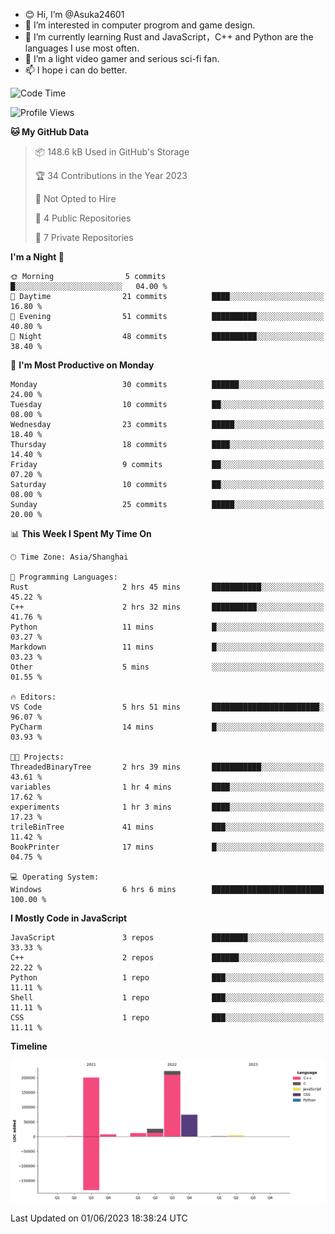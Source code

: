 - 😊 Hi, I’m @Asuka24601
- 👀 I’m interested in computer progrom and game design.
- 🌱 I’m currently learning Rust and JavaScript，C++ and Python are the languages I use most often.
- 💞️ I’m a light video gamer and serious sci-fi fan.
- 📫 I hope i can do better.

<!--START_SECTION:waka-->
![Code Time](http://img.shields.io/badge/Code%20Time-375%20hrs%2030%20mins-blue)

![Profile Views](http://img.shields.io/badge/Profile%20Views-4-blue)

**🐱 My GitHub Data** 

> 📦 148.6 kB Used in GitHub's Storage 
 > 
> 🏆 34 Contributions in the Year 2023
 > 
> 🚫 Not Opted to Hire
 > 
> 📜 4 Public Repositories 
 > 
> 🔑 7 Private Repositories 
 > 
**I'm a Night 🦉** 

```text
🌞 Morning                5 commits           █░░░░░░░░░░░░░░░░░░░░░░░░   04.00 % 
🌆 Daytime                21 commits          ████░░░░░░░░░░░░░░░░░░░░░   16.80 % 
🌃 Evening                51 commits          ██████████░░░░░░░░░░░░░░░   40.80 % 
🌙 Night                  48 commits          ██████████░░░░░░░░░░░░░░░   38.40 % 
```
📅 **I'm Most Productive on Monday** 

```text
Monday                   30 commits          ██████░░░░░░░░░░░░░░░░░░░   24.00 % 
Tuesday                  10 commits          ██░░░░░░░░░░░░░░░░░░░░░░░   08.00 % 
Wednesday                23 commits          █████░░░░░░░░░░░░░░░░░░░░   18.40 % 
Thursday                 18 commits          ████░░░░░░░░░░░░░░░░░░░░░   14.40 % 
Friday                   9 commits           ██░░░░░░░░░░░░░░░░░░░░░░░   07.20 % 
Saturday                 10 commits          ██░░░░░░░░░░░░░░░░░░░░░░░   08.00 % 
Sunday                   25 commits          █████░░░░░░░░░░░░░░░░░░░░   20.00 % 
```


📊 **This Week I Spent My Time On** 

```text
🕑︎ Time Zone: Asia/Shanghai

💬 Programming Languages: 
Rust                     2 hrs 45 mins       ███████████░░░░░░░░░░░░░░   45.22 % 
C++                      2 hrs 32 mins       ██████████░░░░░░░░░░░░░░░   41.76 % 
Python                   11 mins             █░░░░░░░░░░░░░░░░░░░░░░░░   03.27 % 
Markdown                 11 mins             █░░░░░░░░░░░░░░░░░░░░░░░░   03.23 % 
Other                    5 mins              ░░░░░░░░░░░░░░░░░░░░░░░░░   01.55 % 

🔥 Editors: 
VS Code                  5 hrs 51 mins       ████████████████████████░   96.07 % 
PyCharm                  14 mins             █░░░░░░░░░░░░░░░░░░░░░░░░   03.93 % 

🐱‍💻 Projects: 
ThreadedBinaryTree       2 hrs 39 mins       ███████████░░░░░░░░░░░░░░   43.61 % 
variables                1 hr 4 mins         ████░░░░░░░░░░░░░░░░░░░░░   17.62 % 
experiments              1 hr 3 mins         ████░░░░░░░░░░░░░░░░░░░░░   17.23 % 
trileBinTree             41 mins             ███░░░░░░░░░░░░░░░░░░░░░░   11.42 % 
BookPrinter              17 mins             █░░░░░░░░░░░░░░░░░░░░░░░░   04.75 % 

💻 Operating System: 
Windows                  6 hrs 6 mins        █████████████████████████   100.00 % 
```

**I Mostly Code in JavaScript** 

```text
JavaScript               3 repos             ████████░░░░░░░░░░░░░░░░░   33.33 % 
C++                      2 repos             ██████░░░░░░░░░░░░░░░░░░░   22.22 % 
Python                   1 repo              ███░░░░░░░░░░░░░░░░░░░░░░   11.11 % 
Shell                    1 repo              ███░░░░░░░░░░░░░░░░░░░░░░   11.11 % 
CSS                      1 repo              ███░░░░░░░░░░░░░░░░░░░░░░   11.11 % 
```



**Timeline**

![Lines of Code chart](https://raw.githubusercontent.com/Asuka24601/Asuka24601/main/assets/bar_graph.png)


 Last Updated on 01/06/2023 18:38:24 UTC
<!--END_SECTION:waka-->
